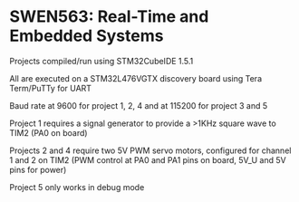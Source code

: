 # SWEN563: Real-Time and Embedded Systems
Projects compiled/run using STM32CubeIDE 1.5.1

All are executed on a STM32L476VGTX discovery board using Tera Term/PuTTy for UART

Baud rate at 9600 for project 1, 2, 4 and at 115200 for project 3 and 5

Project 1 requires a signal generator to provide a >1KHz square wave to TIM2 (PA0 on board)

Projects 2 and 4 require two 5V PWM servo motors, configured for channel 1 and 2 on TIM2 
(PWM control at PA0 and PA1 pins on board, 5V_U and 5V pins for power)

Project 5 only works in debug mode
